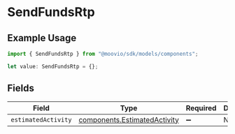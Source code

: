 # SendFundsRtp

## Example Usage

```typescript
import { SendFundsRtp } from "@moovio/sdk/models/components";

let value: SendFundsRtp = {};
```

## Fields

| Field                                                                        | Type                                                                         | Required                                                                     | Description                                                                  |
| ---------------------------------------------------------------------------- | ---------------------------------------------------------------------------- | ---------------------------------------------------------------------------- | ---------------------------------------------------------------------------- |
| `estimatedActivity`                                                          | [components.EstimatedActivity](../../models/components/estimatedactivity.md) | :heavy_minus_sign:                                                           | N/A                                                                          |